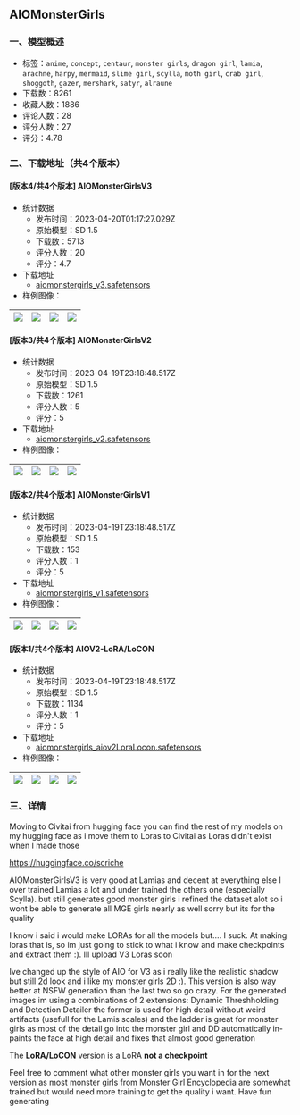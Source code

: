 ## AIOMonsterGirls
### 一、模型概述

- 标签：`anime`, `concept`, `centaur`, `monster girls`, `dragon girl`, `lamia`, `arachne`, `harpy`, `mermaid`, `slime girl`, `scylla`, `moth girl`, `crab girl`, `shoggoth`, `gazer`, `mershark`, `satyr`, `alraune`
- 下载数：8261
- 收藏人数：1886
- 评论人数：28
- 评分人数：27
- 评分：4.78

### 二、下载地址（共4个版本）

#### [版本4/共4个版本] AIOMonsterGirlsV3

- 统计数据
  - 发布时间：2023-04-20T01:17:27.029Z
  - 原始模型：SD 1.5
  - 下载数：5713
  - 评分人数：20
  - 评分：4.7
- 下载地址
  - [aiomonstergirls_v3.safetensors](https://civitai.com/api/download/models/50245)
- 样例图像：

| <img src="https://image.civitai.com/xG1nkqKTMzGDvpLrqFT7WA/2d519802-42b0-455b-05c6-9ced07f37d00/width=450/541080.jpeg" /> | <img src="https://image.civitai.com/xG1nkqKTMzGDvpLrqFT7WA/9dac33db-fce9-494d-a807-6154d48e5400/width=450/541055.jpeg" /> | <img src="https://image.civitai.com/xG1nkqKTMzGDvpLrqFT7WA/f24d8068-e98a-4d62-9284-f37f56414e00/width=450/541046.jpeg" /> | <img src="https://image.civitai.com/xG1nkqKTMzGDvpLrqFT7WA/650e3e0d-1f0a-4def-16f7-78fb47f28800/width=450/541047.jpeg" /> |
| ---- | ---- | ---- | ---- |

#### [版本3/共4个版本] AIOMonsterGirlsV2

- 统计数据
  - 发布时间：2023-04-19T23:18:48.517Z
  - 原始模型：SD 1.5
  - 下载数：1261
  - 评分人数：5
  - 评分：5
- 下载地址
  - [aiomonstergirls_v2.safetensors](https://civitai.com/api/download/models/25930)
- 样例图像：

| <img src="https://image.civitai.com/xG1nkqKTMzGDvpLrqFT7WA/e9cb4906-16ac-4403-2a06-7b37d74dba00/width=450/285208.jpeg" /> | <img src="https://image.civitai.com/xG1nkqKTMzGDvpLrqFT7WA/227c8df8-6fc2-49b2-d841-fb6eec3e6600/width=450/285219.jpeg" /> | <img src="https://image.civitai.com/xG1nkqKTMzGDvpLrqFT7WA/5101f490-6775-4853-7159-86307674eb00/width=450/285218.jpeg" /> | <img src="https://image.civitai.com/xG1nkqKTMzGDvpLrqFT7WA/d897c633-e2cd-4c5e-382e-d9dee5d83800/width=450/285217.jpeg" /> |
| ---- | ---- | ---- | ---- |

#### [版本2/共4个版本] AIOMonsterGirlsV1

- 统计数据
  - 发布时间：2023-04-19T23:18:48.517Z
  - 原始模型：SD 1.5
  - 下载数：153
  - 评分人数：1
  - 评分：5
- 下载地址
  - [aiomonstergirls_v1.safetensors](https://civitai.com/api/download/models/25931)
- 样例图像：

| <img src="https://image.civitai.com/xG1nkqKTMzGDvpLrqFT7WA/0cb992f4-669d-466f-4854-63bf8a5cfd00/width=450/285231.jpeg" /> | <img src="https://image.civitai.com/xG1nkqKTMzGDvpLrqFT7WA/f51a0a49-321d-4253-9fd6-21a1e4a70600/width=450/285230.jpeg" /> | <img src="https://image.civitai.com/xG1nkqKTMzGDvpLrqFT7WA/78176084-1acd-4b0d-7024-194cc5b4dd00/width=450/285229.jpeg" /> | <img src="https://image.civitai.com/xG1nkqKTMzGDvpLrqFT7WA/09b009a4-e7a7-443f-d980-c5cd8d978a00/width=450/285228.jpeg" /> |
| ---- | ---- | ---- | ---- |

#### [版本1/共4个版本] AIOV2-LoRA/LoCON

- 统计数据
  - 发布时间：2023-04-19T23:18:48.517Z
  - 原始模型：SD 1.5
  - 下载数：1134
  - 评分人数：1
  - 评分：5
- 下载地址
  - [aiomonstergirls_aiov2LoraLocon.safetensors](https://civitai.com/api/download/models/37932)
- 样例图像：

| <img src="https://image.civitai.com/xG1nkqKTMzGDvpLrqFT7WA/2450a0f6-0f2c-4c42-b452-8ff0a98d8c00/width=450/419350.jpeg" /> | <img src="https://image.civitai.com/xG1nkqKTMzGDvpLrqFT7WA/ba746007-9574-4d26-d95c-3f5592688900/width=450/419351.jpeg" /> | <img src="https://image.civitai.com/xG1nkqKTMzGDvpLrqFT7WA/a6a56ad1-161c-4270-99f2-5cfb0bdee400/width=450/419355.jpeg" /> | <img src="https://image.civitai.com/xG1nkqKTMzGDvpLrqFT7WA/707b2e0e-3685-4f96-52a0-76c48f516700/width=450/419353.jpeg" /> |
| ---- | ---- | ---- | ---- |


### 三、详情
<p>Moving to Civitai from hugging face you can find the rest of my models on my hugging face as i move them to Loras to Civitai as Loras didn't exist when I made those</p><p></p><p><a target="_blank" rel="ugc" href="https://huggingface.co/scriche">https://huggingface.co/scriche</a></p><p></p><p>AIOMonsterGirlsV3 is very good at Lamias and decent at everything else I over trained Lamias a lot and under trained the others one (especially Scylla). but still generates good monster girls i refined the dataset alot so i wont be able to generate all MGE girls nearly as well sorry but its for the quality</p><p></p><p>I know i said i would make LORAs for all the models but.... I suck. At making loras that is, so im just going to stick to what i know and make checkpoints and extract them :). Ill upload V3 Loras soon</p><p></p><p>Ive changed up the style of AIO for V3 as i really like the realistic shadow but still 2d look and i like my monster girls 2D :). This version is also way better at NSFW generation than the last two so go crazy. For the generated images im using a combinations of 2 extensions: Dynamic Threshholding and Detection Detailer the former is used for high detail without weird artifacts (usefull for the Lamis scales) and the ladder is great for monster girls as most of the detail go into the monster girl and DD automatically in-paints the face at high detail and fixes that almost good generation</p><p></p><p>The <strong>LoRA/LoCON</strong> version is a LoRA <strong>not a checkpoint</strong></p><p></p><p>Feel free to comment what other monster girls you want in for the next version as most monster girls from Monster Girl Encyclopedia are somewhat trained but would need more training to get the quality i want. Have fun generating</p>